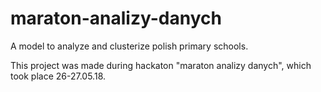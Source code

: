 # maraton-analizy-danych
A model to analyze and clusterize polish primary schools.

This project was made during hackaton "maraton analizy danych", which took place 26-27.05.18.
